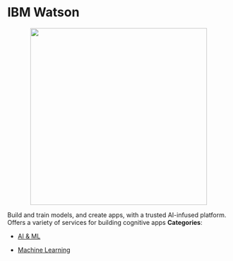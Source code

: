# IBM Watson

<p align="center">
    <img width="400" src="https://raw.githubusercontent.com/awesome-apis/awesome-apis/apis/ibm-watson/logo_256x256.png" />
</p>


Build and train models, and create apps, with a trusted AI-infused platform. Offers a variety of services for building cognitive apps
**Categories**:

- [AI & ML](https://github/awesome-apis/awesome-apis#ai-and-ml)

- [Machine Learning](https://github/awesome-apis/awesome-apis#machine-learning)



